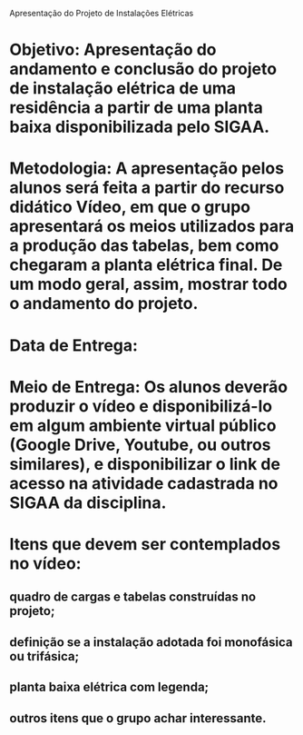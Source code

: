 Apresentação do Projeto de Instalações Elétricas


# Objetivo: Apresentação do andamento e conclusão do projeto de instalação elétrica de uma residência a partir de uma planta baixa disponibilizada pelo SIGAA.

# Metodologia: A apresentação pelos alunos será feita a partir do recurso didático Vídeo, em que o grupo apresentará os meios utilizados para a produção das tabelas, bem como chegaram a planta elétrica final. De um modo geral, assim, mostrar todo o andamento do projeto.

# Data de Entrega: 

# Meio de Entrega: Os alunos deverão produzir o vídeo e disponibilizá-lo em algum ambiente virtual público (Google Drive, Youtube, ou outros similares), e disponibilizar o link de acesso na atividade cadastrada no SIGAA da disciplina.

# Itens que devem ser contemplados no vídeo:
## quadro de cargas e tabelas construídas no projeto;

## definição se a instalação adotada foi monofásica ou trifásica;

## planta baixa elétrica com legenda;

## outros itens que o grupo achar interessante.

